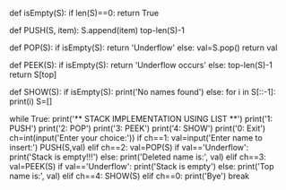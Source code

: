 def isEmpty(S):
    if len(S)==0:
        return True
    
def PUSH(S, item):
    S.append(item)
    top-len(S)-1
    
def POP(S):
    if isEmpty(S):
        return 'Underflow'
    else:
        val=S.pop()
        return val
    
def PEEK(S):
    if isEmpty(S):
        return 'Underflow occurs'
    else:
        top-len(S)-1
        return S[top]
    
def SHOW(S):
    if isEmpty(S):
        print('No names found')
    else:
        for i in S[::-1]:
            print(i)
S=[]

while True:
    print('** STACK IMPLEMENTATION USING LIST **')
    print('1: PUSH')
    print('2: POP')
    print('3: PEEK')
    print('4: SHOW')
    print('0: Exit')
    ch=int(input('Enter your choice:'))
    if ch==1:
        val=input('Enter name to insert:')
        PUSH(S,val)
    elif ch==2:
        val=POP(S)
        if val=='Underflow':
            print('Stack is empty!!!')
        else:
            print('Deleted name is:', val)
    elif ch==3:
        val=PEEK(S)
        if val=='Underflow':
            print('Stack is empty')
        else:
            print('Top name is:', val)
    elif ch==4:
        SHOW(S)
    elif ch==0:
        print('Bye')
        break
